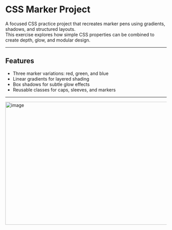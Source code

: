 # CSS Marker Project

A focused CSS practice project that recreates marker pens using gradients, shadows, and structured layouts.  
This exercise explores how simple CSS properties can be combined to create depth, glow, and modular design.

---

## Features
- Three marker variations: red, green, and blue  
- Linear gradients for layered shading  
- Box shadows for subtle glow effects  
- Reusable classes for caps, sleeves, and markers  

---


<img width="621" height="383" alt="image" src="https://github.com/user-attachments/assets/b7e128d8-f27f-45e4-8a4c-a30df25aaf51" />
